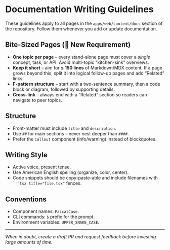 # Documentation Writing Guidelines

These guidelines apply to all pages in the `apps/web/content/docs` section of the
repository. Follow them whenever you add or update documentation.

## Bite-Sized Pages (🚨 **New Requirement**)

<Callout type="info" title="Bite-Sized Checklist">

- **One topic per page** – every stand-alone page must cover a _single_ concept, task, or API. Avoid multi-topic “kitchen-sink” overviews.
- **Keep it short** – aim for **≤ 150 lines** of Markdown/MDX content. If a page grows beyond this, split it into logical follow-up pages and add “Related” links.
- **F-pattern structure** – start with a two-sentence summary, then a code block or diagram, followed by supporting details.
- **Cross-link** – always end with a “Related” section so readers can navigate to peer topics.

</Callout>

## Structure

- Front-matter must include `title` and `description`.
- Use `##` for main sections – never nest deeper than `####`.
- Prefer the `Callout` component (info/warning) instead of blockquotes.

## Writing Style

- Active voice, present tense.
- Use American English spelling (organize, color, center).
- Code snippets should be copy-paste-able and include filenames with
  ` ```tsx title="file.tsx" ` fences.

## Conventions

- Component names: `PascalCase`.
- CLI commands: `$` prefix for the prompt.
- Environment variables: `UPPER_SNAKE_CASE`.

---

_When in doubt, create a draft PR and request feedback before investing large
amounts of time._
